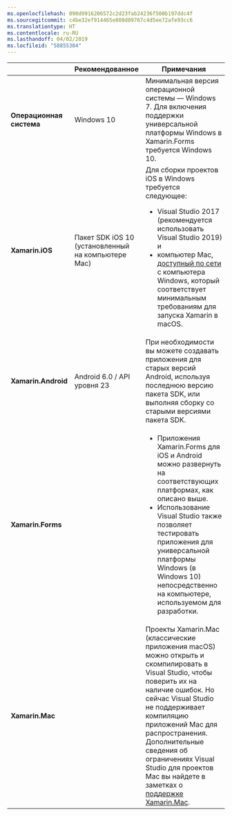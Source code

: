 ```yaml
---
ms.openlocfilehash: 090d9916206572c2d23fab24236f500b197ddc4f
ms.sourcegitcommit: c4be32ef914465e808d89767c4d5ee72afe93cc6
ms.translationtype: HT
ms.contentlocale: ru-RU
ms.lasthandoff: 04/02/2019
ms.locfileid: "58855384"
---
```

||Рекомендованное|Примечания|
|---|---|---|
|**Операционная система**|Windows 10|Минимальная версия операционной системы — Windows 7. Для включения поддержки универсальной платформы Windows в Xamarin.Forms требуется Windows 10.
|**Xamarin.iOS**|Пакет SDK iOS 10 (установленный на компьютере Mac)|Для сборки проектов iOS в Windows требуется следующее:<ul><li>Visual Studio 2017 (рекомендуется использовать Visual Studio 2019) и</li><li>компьютер Mac, <a href="~/ios/get-started/installation/windows/connecting-to-mac/index.md">доступный по сети</a> с компьютера Windows, который соответствует минимальным требованиям для запуска Xamarin в macOS.</li></ul>|
|**Xamarin.Android**|Android 6.0 / API уровня 23|При необходимости вы можете создавать приложения для старых версий Android, используя последнюю версию пакета SDK, или выполняя сборку со старыми версиями пакета SDK.|
|**Xamarin.Forms**||<ul><li>Приложения Xamarin.Forms для iOS и Android можно развернуть на соответствующих платформах, как описано выше.</li><li>Использование Visual Studio также позволяет тестировать приложения для универсальной платформы Windows (в Windows 10) непосредственно на компьютере, используемом для разработки.</li></ul>|
|**Xamarin.Mac**||Проекты Xamarin.Mac (классические приложения macOS) можно открыть и скомпилировать в Visual Studio, чтобы поверить их на наличие ошибок. Но сейчас Visual Studio не поддерживает компиляцию приложений Mac для распространения. Дополнительные сведения об ограничениях Visual Studio для проектов Mac вы найдете в заметках о <a href="https://developer.xamarin.com/releases/vs/xamarin.vs_4/xamarin.vs_4.2/#Xamarin.Mac_minimum_support.">поддержке Xamarin.Mac</a>.|
